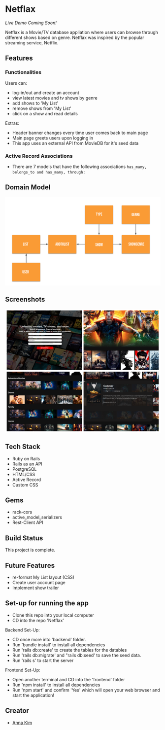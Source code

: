 # Netflax
*Live Demo Coming Soon!*

Netflax is a Movie/TV database appliation where users can browse through different shows based on genre. Netflax was inspired by the popular streaming service, Netflix.

## Features

### Functionalities
Users can:
  * log-in/out and create an account
  * view latest movies and tv shows by genre
  * add shows to 'My List'
  * remove shows from 'My List'
  * click on a show and read details
  
 Extras:
  * Header banner changes every time user comes back to main page
  * Main page greets users upon logging in
  * This app uses an external API from MovieDB for it's seed data

### Active Record Associations
 * There are 7 models that have the following associations ```has_many, belongs_to and has_many, through: ```

## Domain Model
<img src='frontend/image/domainmodel.png'> </img>

## Screenshots
<img src='frontend/image/screenshot.png'> </img>


## Tech Stack
 * Ruby on Rails
 * Rails as an API
 * PostgreSQL
 * HTML/CSS
 * Active Record
 * Custom CSS
 
## Gems 
 * rack-cors
 * active_model_serializers
 * Rest-Client API
 
## Build Status
 This project is complete.
 
## Future Features
 * re-format My List layout (CSS)
 * Create user account page
 * Implement show trailer
 
 ## Set-up for running the app
 
 * Clone this repo into your local computer
 * CD into the repo 'Netflax'
 
 Backend Set-Up:
 * CD once more into 'backend' folder.
 * Run 'bundle install' to install all dependencies
 * Run 'rails db:create' to create the tables for the datables
 * Run 'rails db:migrate' and "rails db:seed' to save the seed data.
 * Run 'rails s' to start the server
 
 Frontend Set-Up:
 * Open another terminal and CD into the 'frontend' folder
 * Run 'npm install' to install all dependencies
 * Run 'npm start' and confirm 'Yes' which will open your web browser and start the application!
 
 
## Creator
 * [Anna Kim](https://github.com/iannakim)
 
